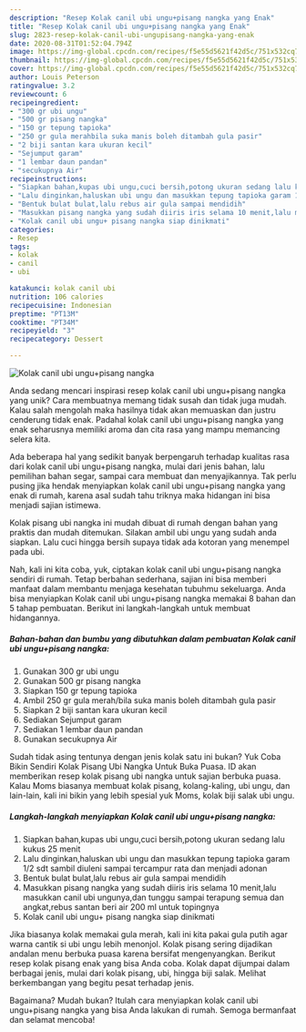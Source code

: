 ```yaml
---
description: "Resep Kolak canil ubi ungu+pisang nangka yang Enak"
title: "Resep Kolak canil ubi ungu+pisang nangka yang Enak"
slug: 2823-resep-kolak-canil-ubi-ungupisang-nangka-yang-enak
date: 2020-08-31T01:52:04.794Z
image: https://img-global.cpcdn.com/recipes/f5e55d5621f42d5c/751x532cq70/kolak-canil-ubi-ungupisang-nangka-foto-resep-utama.jpg
thumbnail: https://img-global.cpcdn.com/recipes/f5e55d5621f42d5c/751x532cq70/kolak-canil-ubi-ungupisang-nangka-foto-resep-utama.jpg
cover: https://img-global.cpcdn.com/recipes/f5e55d5621f42d5c/751x532cq70/kolak-canil-ubi-ungupisang-nangka-foto-resep-utama.jpg
author: Louis Peterson
ratingvalue: 3.2
reviewcount: 6
recipeingredient:
- "300 gr ubi ungu"
- "500 gr pisang nangka"
- "150 gr tepung tapioka"
- "250 gr gula merahbila suka manis boleh ditambah gula pasir"
- "2 biji santan kara ukuran kecil"
- "Sejumput garam"
- "1 lembar daun pandan"
- "secukupnya Air"
recipeinstructions:
- "Siapkan bahan,kupas ubi ungu,cuci bersih,potong ukuran sedang lalu kukus 25 menit"
- "Lalu dinginkan,haluskan ubi ungu dan masukkan tepung tapioka garam 1/2 sdt sambil diuleni sampai tercampur rata dan menjadi adonan"
- "Bentuk bulat bulat,lalu rebus air gula sampai mendidih"
- "Masukkan pisang nangka yang sudah diiris iris selama 10 menit,lalu masukkan canil ubi ungunya,dan tunggu sampai terapung semua dan angkat,rebus santan beri air 200 ml untuk topingnya"
- "Kolak canil ubi ungu+ pisang nangka siap dinikmati"
categories:
- Resep
tags:
- kolak
- canil
- ubi

katakunci: kolak canil ubi 
nutrition: 106 calories
recipecuisine: Indonesian
preptime: "PT13M"
cooktime: "PT34M"
recipeyield: "3"
recipecategory: Dessert

---
```



![Kolak canil ubi ungu+pisang nangka](https://img-global.cpcdn.com/recipes/f5e55d5621f42d5c/751x532cq70/kolak-canil-ubi-ungupisang-nangka-foto-resep-utama.jpg)

Anda sedang mencari inspirasi resep kolak canil ubi ungu+pisang nangka yang unik? Cara membuatnya memang tidak susah dan tidak juga mudah. Kalau salah mengolah maka hasilnya tidak akan memuaskan dan justru cenderung tidak enak. Padahal kolak canil ubi ungu+pisang nangka yang enak seharusnya memiliki aroma dan cita rasa yang mampu memancing selera kita.

Ada beberapa hal yang sedikit banyak berpengaruh terhadap kualitas rasa dari kolak canil ubi ungu+pisang nangka, mulai dari jenis bahan, lalu pemilihan bahan segar, sampai cara membuat dan menyajikannya. Tak perlu pusing jika hendak menyiapkan kolak canil ubi ungu+pisang nangka yang enak di rumah, karena asal sudah tahu triknya maka hidangan ini bisa menjadi sajian istimewa.

Kolak pisang ubi nangka ini mudah dibuat di rumah dengan bahan yang praktis dan mudah ditemukan. Silakan ambil ubi ungu yang sudah anda siapkan. Lalu cuci hingga bersih supaya tidak ada kotoran yang menempel pada ubi.


Nah, kali ini kita coba, yuk, ciptakan kolak canil ubi ungu+pisang nangka sendiri di rumah. Tetap berbahan sederhana, sajian ini bisa memberi manfaat dalam membantu menjaga kesehatan tubuhmu sekeluarga. Anda bisa menyiapkan Kolak canil ubi ungu+pisang nangka memakai 8 bahan dan 5 tahap pembuatan. Berikut ini langkah-langkah untuk membuat hidangannya.

<!--inarticleads1-->

##### Bahan-bahan dan bumbu yang dibutuhkan dalam pembuatan Kolak canil ubi ungu+pisang nangka:

1. Gunakan 300 gr ubi ungu
1. Gunakan 500 gr pisang nangka
1. Siapkan 150 gr tepung tapioka
1. Ambil 250 gr gula merah/bila suka manis boleh ditambah gula pasir
1. Siapkan 2 biji santan kara ukuran kecil
1. Sediakan Sejumput garam
1. Sediakan 1 lembar daun pandan
1. Gunakan secukupnya Air


Sudah tidak asing tentunya dengan jenis kolak satu ini bukan? Yuk Coba Bikin Sendiri Kolak Pisang Ubi Nangka Untuk Buka Puasa. ID akan memberikan resep kolak pisang ubi nangka untuk sajian berbuka puasa. Kalau Moms biasanya membuat kolak pisang, kolang-kaling, ubi ungu, dan lain-lain, kali ini bikin yang lebih spesial yuk Moms, kolak biji salak ubi ungu. 

<!--inarticleads2-->

##### Langkah-langkah menyiapkan Kolak canil ubi ungu+pisang nangka:

1. Siapkan bahan,kupas ubi ungu,cuci bersih,potong ukuran sedang lalu kukus 25 menit
1. Lalu dinginkan,haluskan ubi ungu dan masukkan tepung tapioka garam 1/2 sdt sambil diuleni sampai tercampur rata dan menjadi adonan
1. Bentuk bulat bulat,lalu rebus air gula sampai mendidih
1. Masukkan pisang nangka yang sudah diiris iris selama 10 menit,lalu masukkan canil ubi ungunya,dan tunggu sampai terapung semua dan angkat,rebus santan beri air 200 ml untuk topingnya
1. Kolak canil ubi ungu+ pisang nangka siap dinikmati


Jika biasanya kolak memakai gula merah, kali ini kita pakai gula putih agar warna cantik si ubi ungu lebih menonjol. Kolak pisang sering dijadikan andalan menu berbuka puasa karena bersifat mengenyangkan. Berikut resep kolak pisang enak yang bisa Anda coba. Kolak dapat dijumpai dalam berbagai jenis, mulai dari kolak pisang, ubi, hingga biji salak. Melihat berkembangan yang begitu pesat terhadap jenis. 

Bagaimana? Mudah bukan? Itulah cara menyiapkan kolak canil ubi ungu+pisang nangka yang bisa Anda lakukan di rumah. Semoga bermanfaat dan selamat mencoba!
